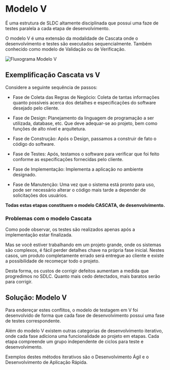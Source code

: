 # Modelo V

É uma estrutura de SLDC altamente disciplinada que possui uma faze de testes paralela a cada etapa de desenvolvimento.

O modelo V é uma extensão da modalidade de Cascata onde o desenvolvimento e testes são executados sequencialmente. Também conhecido como modelo de Validação ou de Verificação.

<img src="https://www.guru99.com/images/6-2015/052715_0904_GuidetoSDLC3.png" alt="Fluxograma Modelo V">

## Exemplificação Cascata vs V

Considere a seguinte sequência de passos:

- Fase de Coleta das Regras de Negócio: Coleta de tantas informações quanto possíveis acerca dos detalhes e especificações do software desejado pelo cliente.

- Fase de Design: Planejamento da linguagem de programação a ser utilizada, database, etc. Que deve adequar-se ao projeto, bem como funções de alto nível e arquitetura.

- Fase de Construção: Após o Design, passamos a construir de fato o código do software.

- Fase de Testes: Após, testamos o software para verificar que foi feito conforme as especificações fornecidas pelo cliente.

- Fase de Implementação: Implementa a aplicação no ambiente designado.

- Fase de Manutenção: Uma vez que o sistema está pronto para uso, pode ser necessário alterar o código mais tarde a depender de solicitações dos usuários.

**Todas estas etapas constituem o modelo CASCATA, de desenvolvimento.**

### Problemas com o modelo Cascata

Como pode observar, os testes são realizados apenas após a implementação estar finalizada.

Mas se você estiver trabalhando em um projeto grande, onde os sistemas são complexos, é fácil perder detalhes chave na própria fase inicial. Nestes casos, um produto completamente errado será entregue ao cliente e existe a possibilidade de recomeçar todo o projeto.

Desta forma, os custos de corrigir defeitos aumentam a medida que progredimos no SDLC. Quanto mais cedo detectados, mais baratos serão para corrigir.

## Solução: Modelo V

Para endereçar estes conflitos, o modelo de testagem em V foi desenvolvido de forma que cada fase de desenvolvimento possui uma fase de testes correspondente.

Além do modelo V existem outras categorias de desenvolvimento iterativo, onde cada fase adiciona uma funcionalidade ao projeto em etapas. Cada etapa compreende um grupo independente de ciclos para teste e desenvolvimento.

Exemplos destes métodos iterativos são o Desenvolvimento Ágil e o Desenvolvimento de Aplicação Rápida.
